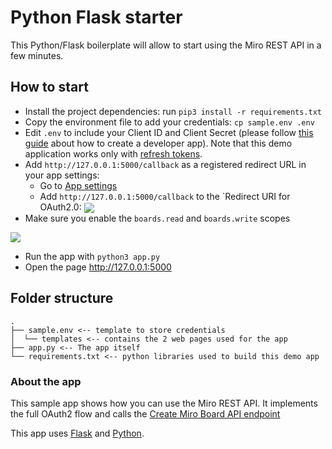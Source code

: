 # Python Flask starter

This Python/Flask boilerplate will allow to start using the Miro REST API in a few minutes.

## How to start

- Install the project dependencies: run `pip3 install -r requirements.txt`
- Copy the environment file to add your credentials: `cp sample.env .env`
- Edit `.env` to include your Client ID and Client Secret (please follow [this guide](https://beta.developers.miro.com/docs/build-your-first-hello-world-app-1) about how to create a developer app). Note that this demo application works only with [refresh tokens](https://beta.developers.miro.com/reference/oauth-20-authorization-v2).
- Add `http://127.0.0.1:5000/callback` as a registered redirect URL in your app settings:
  - Go to [App settings](https://miro.com/app/settings/user-profile/apps)
  - Add `http://127.0.0.1:5000/callback` to the `Redirect URI for OAuth2.0:
    <img src="https://user-images.githubusercontent.com/713173/163155037-6f70fb9e-d3e9-42f4-b130-a5b82a606b86.png" align="center"/>
- Make sure you enable the `boards.read` and `boards.write` scopes

<img src="https://user-images.githubusercontent.com/713173/163156247-c3e64be2-ed40-4bf1-a8f0-6a084b1fa0c7.png" align="center"/>

- Run the app with `python3 app.py`
- Open the page http://127.0.0.1:5000

## Folder structure

```
.
├── sample.env <-- template to store credentials
│  └── templates <-- contains the 2 web pages used for the app
├── app.py <-- The app itself
└── requirements.txt <-- python libraries used to build this demo app
```

### About the app

This sample app shows how you can use the Miro REST API. It implements the full OAuth2 flow and calls the [Create Miro Board API endpoint](https://beta.developers.miro.com/reference/create-a-board)

This app uses [Flask](https://flask.palletsprojects.com/en/2.1.x/) and [Python](https://www.python.org/).
